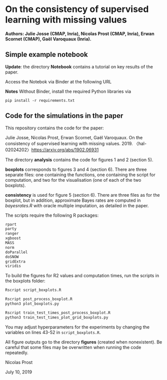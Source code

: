 # On the consistency of supervised learning with missing values

**Authors: Julie Josse (CMAP, Inria), Nicolas Prost (CMAP, Inria), Erwan Scornet (CMAP), Gaël Varoquaux (Inria).**

## Simple example notebook

**Update**: the directory **Notebook** contains a tutorial on key results of the paper.

Access the Notebok via Binder at the following URL 

**Notes**
Without Binder, install the required Python libraries via
```
pip install -r requirements.txt
```

## Code for the simulations in the paper

This repository contains the code for the paper:

Julie Josse, Nicolas Prost, Erwan Scornet, Gaël Varoquaux. On the consistency of supervised learning with missing values. 2019. 〈hal-02024202〉https://arxiv.org/abs/1902.06931

The directory **analysis** contains the code for figures 1 and 2 (section 5).

**boxplots** corresponds to figures 3 and 4 (section 6). There are three separate files: one containing the functions, one containing the script for computation, and two for the visualisation (one of each of the two boxplots).

**consistency** is used for figure 5 (section 6). There are three files as for the boxplot, but in addition, approximate Bayes rates are computed in *bayesrates.R* with oracle multiple imputation, as detailed in the paper. 

The scripts require the following R packages:
```r
rpart
party
ranger
xgboost
MASS
norm
doParallel
doSNOW
gridExtra
viridis
```

To build the figures for R2 values and computation times, run the scripts in the boxplots folder:

```bash
Rscript script_boxplots.R

Rscript post_process_boxplot.R
python3 plot_boxplots.py

Rscript train_test_times_post_process_boxplot.R
python3 train_test_times_plot_grid_boxplots.py
```

You may adjust hyperparameters for the experiments by changing the variables on lines 43-52 in `script_boxplots.R`.

All figure outputs go to the directory **figures** (created when nonexistent). Be careful that some files
may be overwritten when running the code repeatedly.

Nicolas Prost

July 10, 2019

